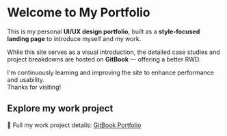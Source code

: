 # Welcome to My Portfolio

This is my personal **UI/UX design portfolio**, built as a **style-focused landing page** to introduce myself and my work.

While this site serves as a visual introduction, the detailed case studies and project breakdowns are hosted on **GitBook** — offering a better RWD.

I'm continuously learning and improving the site to enhance performance and usability.  
Thanks for visiting!

## Explore my work project  
📘 Full my work project details: [GitBook Portfolio](https://ray120.gitbook.io/works/en)